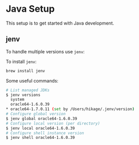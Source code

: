 # Java Setup

This setup is to get started with Java development.

## jenv

To handle multiple versions use `jenv`:

To install `jenv`:

```sh
brew install jenv
```

Some useful commands:

```sh
# List managed JDKs
$ jenv versions
  system
  oracle64-1.6.0.39
* oracle64-1.7.0.11 (set by /Users/hikage/.jenv/version)
# Configure global version
$ jenv global oracle64-1.6.0.39
# Configure local version (per directory)
$ jenv local oracle64-1.6.0.39
# Configure shell instance version
$ jenv shell oracle64-1.6.0.39
```